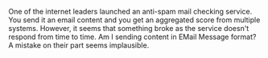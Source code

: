 One of the internet leaders launched an anti-spam mail checking service. You send it an email content and you get an aggregated score from multiple systems. However, it seems that something broke as the service doesn't respond from time to time. Am I sending content in EMail Message format? A mistake on their part seems implausible.
